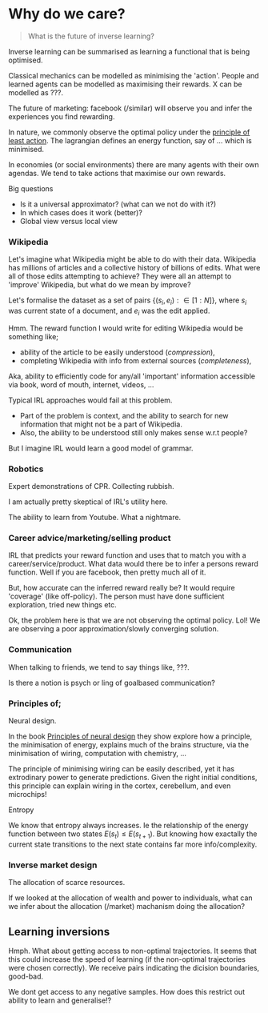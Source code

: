 # Why do we care?

> What is the future of inverse learning?

Inverse learning can be summarised as learning a functional that is being optimised.

Classical mechanics can be modelled as minimising the 'action'.
People and learned agents can be modelled as maximising their rewards.
X can be modelled as ???.  

The future of marketing: facebook (/similar) will observe you and infer the experiences you find rewarding.

In nature, we commonly observe the optimal policy under the [principle of least action](https://en.wikipedia.org/wiki/Principle_of_least_action). The lagrangian defines an energy function, say of ... which is minimised.

In economies (or social environments) there are many agents with their own agendas. We tend to take actions that maximise our own rewards.




Big questions

- Is it a universal approximator? (what can we not do with it?)
- In which cases does it work (better)?
- Global view versus local view

### Wikipedia

Let's imagine what Wikipedia might be able to do with their data. Wikipedia has millions of articles and a collective history of billions of edits. What were all of those edits attempting to achieve? They were all an attempt to 'improve' Wikipedia, but what do we mean by improve?

Let's formalise the dataset as a set of pairs $\{(s_i, e_i) : \in [1:N]\}$, where $s_i$ was current state of a document, and $e_i$ was the edit applied.

Hmm. The reward function I would write for editing Wikipedia would be something like;

- ability of the article to be easily understood (_compression_),
- completing Wikipedia with info from external sources (_completeness_),

Aka, ability to efficiently code for any/all 'important' information accessible via book, word of mouth, internet, videos, ...


Typical IRL approaches would fail at this problem.
- Part of the problem is context, and the ability to search for new information that might not be a part of Wikipedia.
- Also, the ability to be understood still only makes sense w.r.t people?

But I imagine IRL would learn a good model of grammar.

### Robotics

Expert demonstrations of CPR. Collecting rubbish.

I am actually pretty skeptical of IRL's utility here.

The ability to learn from Youtube. What a nightmare.


### Career advice/marketing/selling product

IRL that predicts your reward function and uses that to match you with a career/service/product.
What data would there be to infer a persons reward function. Well if you are facebook, then pretty much all of it.

But, how accurate can the inferred reward really be? It would require 'coverage' (like off-policy). The person must have done sufficient exploration, tried new things etc.

Ok, the problem here is that we are not observing the optimal policy. Lol! We are observing a poor approximation/slowly converging solution.

### Communication

When talking to friends, we tend to say things like, ???.


Is there a notion is psych or ling of goalbased communication?


### Principles of;

Neural design.

In the book [Principles of neural design](https://mitpress.mit.edu/books/principles-neural-design) they show explore how a principle, the minimisation of energy, explains much of the brains structure, via the minimisation of wiring, computation with chemistry, ...

The principle of minimising wiring can be easily described, yet it has extrodinary power to generate predictions. Given the right initial conditions, this principle can explain wiring in the cortex, cerebellum, and even microchips!

Entropy

We know that entropy always increases. Ie the relationship of the energy function between two states $E(s_{t}) \le E(s_{t+1})$. But knowing how exactally the current state transitions to the next state contains far more info/complexity.


### Inverse market design

The allocation of scarce resources.

If we looked at the allocation of wealth and power to individuals, what can we infer about the allocation (/market) machanism doing the allocation?


## Learning inversions

Hmph. What about getting access to non-optimal trajectories. It seems that this could increase the speed of learning (if the non-optimal trajectories were chosen correctly). We receive pairs indicating the dicision boundaries, good-bad.

We dont get access to any negative samples. How does this restrict out ability to learn and generalise!?
